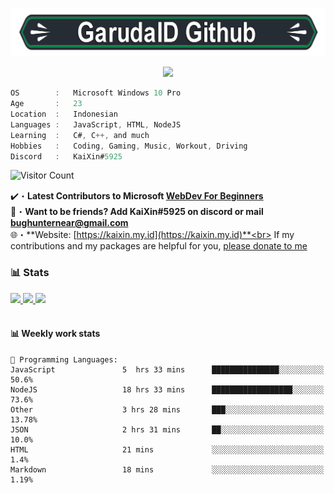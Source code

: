 <a href="https://kaixin.my.id" target="_blank"> <img src="https://github.com/GarudaID/GarudaID/blob/main/68747470733a2f2f63646e2e646973636f72646170702e636f6d2f6174746163686d656e74732f3835333334373938333633393035323331382f3835373936323839383731383732303033302f5264696d6f735f4769746875622e706e67.png" alt="GarudaID Github"/></a>
<br>
<p align=center>
<a href="https://discord.com/users/447411230098063362">
<img src="https://discord.c99.nl/widget/theme-4/447411230098063362.png" width=60%>
</a>
  </p>
           
```csharp
OS        :   Microsoft Windows 10 Pro
Age       :   23 
Location  :   Indonesian
Languages :   JavaScript, HTML, NodeJS
Learning  :   C#, C++, and much
Hobbies   :   Coding, Gaming, Music, Workout, Driving
Discord   :   KaiXin#5925
```
![Visitor Count](https://camo.githubusercontent.com/b69e969500158d8cef615ee33731cad5633144db5a13ba089fa5f9c102146d29/68747470733a2f2f6b6f6d617265762e636f6d2f67687076632f3f757365726e616d653d76656e61787974)
<br>

✔️・**Latest Contributors to Microsoft [WebDev For Beginners](https://github.com/microsoft/Web-Dev-For-Beginners/blob/main/translations/README.id.md)**<br>
📩・**Want to be friends? Add KaiXin#5925 on discord or mail [bughunternear@gmail.com](mailto:syahniarb1@gmail.com)**<br>
🌐・**Website: [https://kaixin.my.id](https://kaixin.my.id)**<br>
If my contributions and my packages are helpful for you, <a href="https://www.paypal.com/paypalme/syahniarb">please donate to me</a><br>

### 📊 Stats

 <a href="https://top.gg/bot/904032472755499099">
  <img src="https://top.gg/api/widget/904032472755499099.svg"/>
</a>
 <a href="https://top.gg/bot/946985307826450433">
  <img src="https://top.gg/api/widget/946985307826450433.svg">
</a>
<a href="https://github.com/GarudaID/GarudaID">
<img src="https://github-readme-stats.vercel.app/api/top-langs/?username=GarudaID&title_color=ffffff&text_color=c9cacc&hide=html&icon_color=2bbc8a&bg_color=161b22&layout=compact&hide_border=true"/>
</a>
<br><br>

#### 📊 Weekly work stats 

```text
💬 Programming Languages: 
JavaScript               5  hrs 33 mins      ███████████████░░░░░░░░░░   50.6% 
NodeJS                   18 hrs 33 mins      ██████████████████░░░░░░░   73.6%
Other                    3 hrs 28 mins       ███░░░░░░░░░░░░░░░░░░░░░░   13.78% 
JSON                     2 hrs 31 mins       ██░░░░░░░░░░░░░░░░░░░░░░░   10.0% 
HTML                     21 mins             ░░░░░░░░░░░░░░░░░░░░░░░░░   1.4% 
Markdown                 18 mins             ░░░░░░░░░░░░░░░░░░░░░░░░░   1.19%
